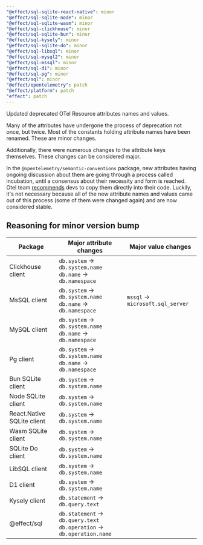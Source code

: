 ```yaml
---
"@effect/sql-sqlite-react-native": minor
"@effect/sql-sqlite-node": minor
"@effect/sql-sqlite-wasm": minor
"@effect/sql-clickhouse": minor
"@effect/sql-sqlite-bun": minor
"@effect/sql-kysely": minor
"@effect/sql-sqlite-do": minor
"@effect/sql-libsql": minor
"@effect/sql-mysql2": minor
"@effect/sql-mssql": minor
"@effect/sql-d1": minor
"@effect/sql-pg": minor
"@effect/sql": minor
"@effect/opentelemetry": patch
"@effect/platform": patch
"effect": patch
---
```


Updated deprecated OTel Resource attributes names and values.

Many of the attributes have undergone the process of deprecation not once, but twice. Most of the constants holding attribute names have been renamed. These are minor changes.

Additionally, there were numerous changes to the attribute keys themselves. These changes can be considered major.

In the `@opentelemetry/semantic-conventions` package, new attributes having ongoing discussion about them are going through a process called incubation, until a consensus about their necessity and form is reached. Otel team [recommends](https://github.com/open-telemetry/opentelemetry-js/blob/main/semantic-conventions/README.md#unstable-semconv) devs to copy them directly into their code. Luckily, it's not necessary because all of the new attribute names and values came out of this process (some of them were changed again) and are now considered stable.

## Reasoning for minor version bump

| Package                    | Major attribute changes                                                       | Major value changes               |
| -------------------------- | ----------------------------------------------------------------------------- | --------------------------------- |
| Clickhouse client          | `db.system` -> `db.system.name` <br/> `db.name` -> `db.namespace`             |                                   |
| MsSQL client               | `db.system` -> `db.system.name` <br/> `db.name` -> `db.namespace`             | `mssql` -> `microsoft.sql_server` |
| MySQL client               | `db.system` -> `db.system.name` <br/> `db.name` -> `db.namespace`             |                                   |
| Pg client                  | `db.system` -> `db.system.name` <br/> `db.name` -> `db.namespace`             |                                   |
| Bun SQLite client          | `db.system` -> `db.system.name`                                               |                                   |
| Node SQLite client         | `db.system` -> `db.system.name`                                               |                                   |
| React.Native SQLite client | `db.system` -> `db.system.name`                                               |                                   |
| Wasm SQLite client         | `db.system` -> `db.system.name`                                               |                                   |
| SQLite Do client           | `db.system` -> `db.system.name`                                               |                                   |
| LibSQL client              | `db.system` -> `db.system.name`                                               |                                   |
| D1 client                  | `db.system` -> `db.system.name`                                               |                                   |
| Kysely client              | `db.statement` -> `db.query.text`                                             |                                   |
| @effect/sql                | `db.statement` -> `db.query.text` <br/> `db.operation` -> `db.operation.name` |                                   |
